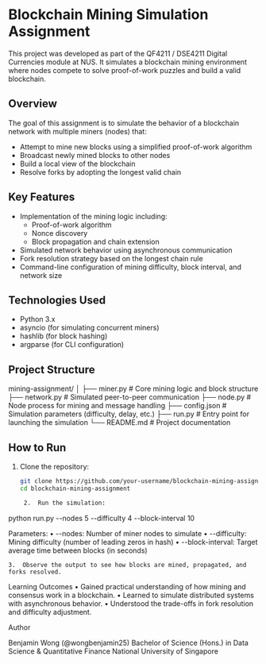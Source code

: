 # Blockchain Mining Simulation Assignment

This project was developed as part of the QF4211 / DSE4211 Digital Currencies module at NUS. It simulates a blockchain mining environment where nodes compete to solve proof-of-work puzzles and build a valid blockchain.

## Overview

The goal of this assignment is to simulate the behavior of a blockchain network with multiple miners (nodes) that:
- Attempt to mine new blocks using a simplified proof-of-work algorithm
- Broadcast newly mined blocks to other nodes
- Build a local view of the blockchain
- Resolve forks by adopting the longest valid chain

## Key Features

- Implementation of the mining logic including:
  - Proof-of-work algorithm
  - Nonce discovery
  - Block propagation and chain extension
- Simulated network behavior using asynchronous communication
- Fork resolution strategy based on the longest chain rule
- Command-line configuration of mining difficulty, block interval, and network size

## Technologies Used

- Python 3.x
- asyncio (for simulating concurrent miners)
- hashlib (for block hashing)
- argparse (for CLI configuration)

## Project Structure

mining-assignment/
│
├── miner.py              # Core mining logic and block structure
├── network.py            # Simulated peer-to-peer communication
├── node.py               # Node process for mining and message handling
├── config.json           # Simulation parameters (difficulty, delay, etc.)
├── run.py                # Entry point for launching the simulation
└── README.md             # Project documentation

## How to Run

1. Clone the repository:
   ```bash
   git clone https://github.com/your-username/blockchain-mining-assignment.git
   cd blockchain-mining-assignment

	2.	Run the simulation:

python run.py --nodes 5 --difficulty 4 --block-interval 10

Parameters:
	•	--nodes: Number of miner nodes to simulate
	•	--difficulty: Mining difficulty (number of leading zeros in hash)
	•	--block-interval: Target average time between blocks (in seconds)

	3.	Observe the output to see how blocks are mined, propagated, and forks resolved.

Learning Outcomes
	•	Gained practical understanding of how mining and consensus work in a blockchain.
	•	Learned to simulate distributed systems with asynchronous behavior.
	•	Understood the trade-offs in fork resolution and difficulty adjustment.

Author

Benjamin Wong (@wongbenjamin25)
Bachelor of Science (Hons.) in Data Science & Quantitative Finance
National University of Singapore
